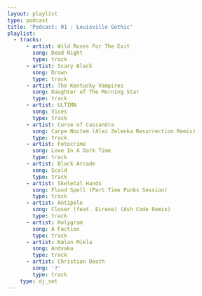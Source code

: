 ```yaml
---
layout: playlist
type: podcast
title: 'Podcast: 01 : Louisville Gothic'
playlist:
  - tracks:
      - artist: Wild Roses For The Exit
        song: Dead Night
        type: track
      - artist: Scary Black
        song: Drown
        type: track
      - artist: The Kentucky Vampires
        song: Daughter of The Morning Star
        type: track
      - artist: ULTIMA
        song: Vices
        type: track
      - artist: Curse of Cassandra
        song: Carpe Noctem (Alez Zelenka Resurrection Remix)
        type: track
      - artist: Fotocrime
        song: Love In A Dark Time
        type: track
      - artist: Black Arcade
        song: Scald
        type: track
      - artist: Skeletal Hands
        song: Flood Spell (Part Time Punks Session)
        type: track
      - artist: Antipole
        song: Closer (feat. Eirene) (Ash Code Remix)
        type: track
      - artist: Holygram
        song: A Faction
        type: track
      - artist: Kælan Mikla
        song: Andvaka
        type: track
      - artist: Christian Death
        song: '?'
        type: track
    type: dj_set
---
```


